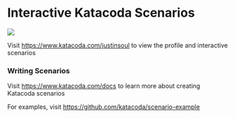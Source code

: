 # Interactive Katacoda Scenarios

[![](http://shields.katacoda.com/katacoda/justinsoul/count.svg)](https://www.katacoda.com/justinsoul "Get your profile on Katacoda.com")

Visit https://www.katacoda.com/justinsoul to view the profile and interactive scenarios

### Writing Scenarios
Visit https://www.katacoda.com/docs to learn more about creating Katacoda scenarios

For examples, visit https://github.com/katacoda/scenario-example
